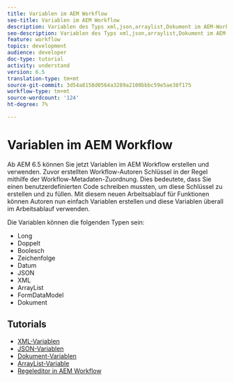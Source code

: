 ```yaml
---
title: Variablen im AEM Workflow
seo-title: Variablen im AEM Workflow
description: Variablen des Typs xml,json,arraylist,Dokument im AEM-Workflow verwenden
seo-description: Variablen des Typs xml,json,arraylist,Dokument im AEM-Workflow verwenden
feature: workflow
topics: development
audience: developer
doc-type: tutorial
activity: understand
version: 6.5
translation-type: tm+mt
source-git-commit: 3d54a8158d0564a3289a2100bbbc59e5ae38f175
workflow-type: tm+mt
source-wordcount: '124'
ht-degree: 7%

---
```



# Variablen im AEM Workflow

Ab AEM 6.5 können Sie jetzt Variablen im AEM Workflow erstellen und verwenden. Zuvor erstellten Workflow-Autoren Schlüssel in der Regel mithilfe der Workflow-Metadaten-Zuordnung. Dies bedeutete, dass Sie einen benutzerdefinierten Code schreiben mussten, um diese Schlüssel zu erstellen und zu füllen. Mit diesem neuen Arbeitsablauf für Funktionen können Autoren nun einfach Variablen erstellen und diese Variablen überall im Arbeitsablauf verwenden.

Die Variablen können die folgenden Typen sein:

* Long
* Doppelt
* Boolesch
* Zeichenfolge
* Datum           
* JSON
* XML
* ArrayList
* FormDataModel
* Dokument

## Tutorials

* [XML-Variablen](part1.md)
* [JSON-Variablen](part2.md)
* [Dokument-Variablen](part3.md)
* [ArrayList-Variable](part4.md)
* [Regeleditor in AEM Workflow](part5.md)
